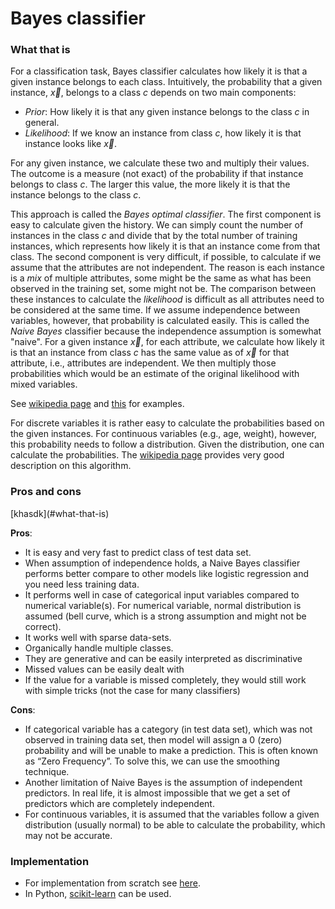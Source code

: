 # Bayes classifier

### What that is

For a classification task, Bayes classifier calculates how likely it is that a given instance belongs to each class. Intuitively, the probability that a given instance, $\vec x$, belongs to a class $c$ depends on two main components:

* _Prior_: How likely it is that any given instance belongs to the class $c$ in general. 
* _Likelihood_: If we know an instance from class $c$, how likely it is that instance looks like $\vec x$.

For any given instance, we calculate these two and multiply their values. The outcome is a measure \(not exact\) of the probability if that instance belongs to class $c$. The larger this value, the more likely it is that the instance belongs to the class $c$.

This approach is called the _Bayes optimal classifier_. The first component is easy to calculate given the history. We can simply count the number of instances in the class $c$ and divide that by the total number of training instances, which represents how likely it is that an instance come from that class. The second component is very difficult, if possible, to calculate if we assume that the attributes are not independent. The reason is each instance is a _mix_ of multiple attributes, some might be the same as what has been observed in the training set, some might not be. The comparison between these instances to calculate the _likelihood_ is difficult as all attributes need to be considered at the same time. If we assume independence between variables, however, that probability is calculated easily. This is called the _Naive Bayes_ classifier because the independence assumption is somewhat "naive". For a given instance $\vec x$, for each attribute, we calculate how likely it is that an instance from class $c$ has the same value as of $\vec x$ for that attribute, i.e., attributes are independent. We then multiply those probabilities which would be an estimate of the original likelihood with mixed variables.

See [wikipedia page](https://en.wikipedia.org/wiki/Naive_Bayes_classifier) and [this](https://www.geeksforgeeks.org/naive-bayes-classifiers/) for examples.

For discrete variables it is rather easy to calculate the probabilities based on the given instances. For continuous variables \(e.g., age, weight\), however, this probability needs to follow a distribution. Given the distribution, one can calculate the probabilities. The [wikipedia page](https://en.wikipedia.org/wiki/Naive_Bayes_classifier) provides very good description on this algorithm.

### Pros and cons

\[khasdk\]\(\#what-that-is\) 





**Pros**:

* It is easy and very fast to predict class of test data set. 
* When assumption of independence holds, a Naive Bayes classifier performs better compare to other models like logistic regression and you need less training data.
* It performs well in case of categorical input variables compared to numerical variable\(s\). For numerical variable, normal distribution is assumed \(bell curve, which is a strong assumption and might not be correct\).
* It works well with sparse data-sets.
* Organically handle multiple classes.
* They are generative and can be easily interpreted as discriminative
* Missed values can be easily dealt with
* If the value for a variable is missed completely, they would still work with simple tricks \(not the case for many classifiers\)

**Cons**:

* If categorical variable has a category \(in test data set\), which was not observed in training data set, then model will assign a 0 \(zero\) probability and will be unable to make a prediction. This is often known as “Zero Frequency”. To solve this, we can use the smoothing technique.
* Another limitation of Naive Bayes is the assumption of independent predictors. In real life, it is almost impossible that we get a set of predictors which are completely independent.
* For continuous variables, it is assumed that the variables follow a given distribution \(usually normal\) to be able to calculate the probability, which may not be accurate. 

### Implementation

* For implementation from scratch see [here](https://www.analyticsvidhya.com/blog/2017/09/naive-bayes-explained/). 
* In Python, [scikit-learn](https://scikit-learn.org/stable/modules/naive_bayes.html) can be used.



